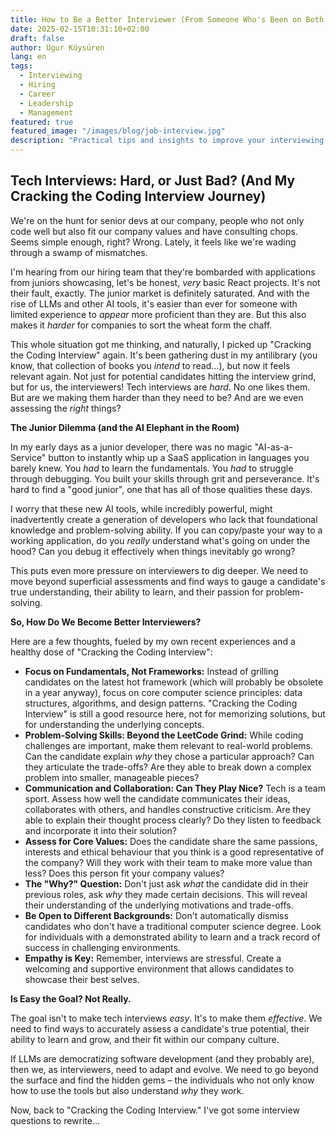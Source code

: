 ```yaml
---
title: How to Be a Better Interviewer (From Someone Who's Been on Both Sides)
date: 2025-02-15T10:31:10+02:00
draft: false
author: Ugur Köysüren
lang: en
tags:
  - Interviewing
  - Hiring
  - Career
  - Leadership
  - Management
featured: true
featured_image: "/images/blog/job-interview.jpg"
description: "Practical tips and insights to improve your interviewing skills and make better hiring decisions based on real-world experience."
---
```


## Tech Interviews: Hard, or Just Bad? (And My Cracking the Coding Interview Journey)

We're on the hunt for senior devs at our company, people who not only code well but also fit our company values and have consulting chops. Seems simple enough, right? Wrong. Lately, it feels like we're wading through a swamp of mismatches.

I'm hearing from our hiring team that they're bombarded with applications from juniors showcasing, let's be honest, *very* basic React projects. It's not their fault, exactly. The junior market is definitely saturated. And with the rise of LLMs and other AI tools, it's easier than ever for someone with limited experience to *appear* more proficient than they are. But this also makes it *harder* for companies to sort the wheat form the chaff.

This whole situation got me thinking, and naturally, I picked up "Cracking the Coding Interview" again. It's been gathering dust in my antilibrary (you know, that collection of books you *intend* to read...), but now it feels relevant again. Not just for potential candidates hitting the interview grind, but for us, the interviewers! Tech interviews are *hard*. No one likes them. But are we making them harder than they need to be? And are we even assessing the *right* things?

**The Junior Dilemma (and the AI Elephant in the Room)**

In my early days as a junior developer, there was no magic "AI-as-a-Service" button to instantly whip up a SaaS application in languages you barely knew. You *had* to learn the fundamentals. You *had* to struggle through debugging. You built your skills through grit and perseverance. It's hard to find a "good junior", one that has all of those qualities these days.

I worry that these new AI tools, while incredibly powerful, might inadvertently create a generation of developers who lack that foundational knowledge and problem-solving ability. If you can copy/paste your way to a working application, do you *really* understand what's going on under the hood? Can you debug it effectively when things inevitably go wrong?

This puts even more pressure on interviewers to dig deeper. We need to move beyond superficial assessments and find ways to gauge a candidate's true understanding, their ability to learn, and their passion for problem-solving.

**So, How Do We Become Better Interviewers?**

Here are a few thoughts, fueled by my own recent experiences and a healthy dose of "Cracking the Coding Interview":

*   **Focus on Fundamentals, Not Frameworks:** Instead of grilling candidates on the latest hot framework (which will probably be obsolete in a year anyway), focus on core computer science principles: data structures, algorithms, and design patterns. "Cracking the Coding Interview" is still a good resource here, not for memorizing solutions, but for understanding the underlying concepts.
*   **Problem-Solving Skills: Beyond the LeetCode Grind:** While coding challenges are important, make them relevant to real-world problems. Can the candidate explain *why* they chose a particular approach? Can they articulate the trade-offs? Are they able to break down a complex problem into smaller, manageable pieces?
*   **Communication and Collaboration: Can They Play Nice?** Tech is a team sport. Assess how well the candidate communicates their ideas, collaborates with others, and handles constructive criticism. Are they able to explain their thought process clearly? Do they listen to feedback and incorporate it into their solution?
*   **Assess for Core Values:** Does the candidate share the same passions, interests and ethical behaviour that you think is a good representative of the company? Will they work with their team to make more value than less? Does this person fit your company values?
*   **The "Why?" Question:** Don't just ask *what* the candidate did in their previous roles, ask *why* they made certain decisions. This will reveal their understanding of the underlying motivations and trade-offs.
*   **Be Open to Different Backgrounds:** Don't automatically dismiss candidates who don't have a traditional computer science degree. Look for individuals with a demonstrated ability to learn and a track record of success in challenging environments.
*   **Empathy is Key:** Remember, interviews are stressful. Create a welcoming and supportive environment that allows candidates to showcase their best selves.

**Is Easy the Goal? Not Really.**

The goal isn't to make tech interviews *easy*. It's to make them *effective*. We need to find ways to accurately assess a candidate's true potential, their ability to learn and grow, and their fit within our company culture.

If LLMs are democratizing software development (and they probably are), then we, as interviewers, need to adapt and evolve. We need to go beyond the surface and find the hidden gems – the individuals who not only know how to use the tools but also understand *why* they work.

Now, back to "Cracking the Coding Interview." I've got some interview questions to rewrite...

